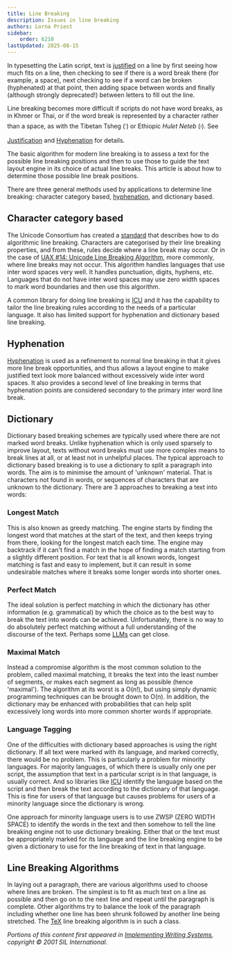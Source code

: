 ```yaml
---
title: Line Breaking
description: Issues in line breaking
authors: Lorna Priest
sidebar:
    order: 6210
lastUpdated: 2025-08-15
---
```


In typesetting the Latin script, text is [justified][glo-justification] on a line by first seeing how much fits on a line, then checking to see if there is a word break there (for example, a space), next checking to see if a word can be broken (hyphenated) at that point, then adding space between words and finally (although strongly deprecated!) between letters to fill out the line.

Line breaking becomes more difficult if scripts do not have word breaks, as in Khmer or Thai, or if the word break is represented by a character rather than a space, as with the Tibetan Tsheg (&#x0F0B;) or Ethiopic _Hulet Neteb_ (&#x1361;). See [Justification][justification] and [Hyphenation][hyphenation] for details.

The basic algorithm for modern line breaking is to assess a text for the
possible line breaking positions and then to use those to guide the text layout
engine in its choice of actual line breaks. This article is about how to
determine those possible line break positions.

There are three general methods used by applications to determine line breaking: character category based, [hyphenation][glo-hyphenation], and dictionary based.

## Character category based

The Unicode Consortium has created a [standard][uax-14] that describes how to do
algorithmic line breaking. Characters are categorised by their line breaking
properties, and from these, rules decide where a line break may occur. Or in the
case of [UAX #14: Unicode Line Breaking Algorithm][uax-14], more commonly, where line breaks may
not occur. This algorithm handles languages that use inter word spaces very
well. It handles punctuation, digits, hyphens, etc. Languages that do not have
inter word spaces may use zero width spaces to mark word boundaries and then use
this algorithm.

A common library for doing line breaking is [ICU][uni-icu] and it has the capability to
tailor the line breaking rules according to the needs of a particular language.
It also has limited support for hyphenation and dictionary based line breaking.

## Hyphenation

[Hyphenation][hyphenation] is used as a refinement to normal line breaking in that it gives
more line break opportunities, and thus allows a layout engine to make justified
text look more balanced without excessively wide inter word spaces. It also
provides a second level of line breaking in terms that hyphenation points are
considered secondary to the primary inter word line break.

## Dictionary 

Dictionary based breaking schemes are typically used where there are not marked
word breaks. Unlike hyphenation which is only used sparsely to improve layout,
texts without word breaks must use more complex means to break lines at all, or
at least not in unhelpful places. The typical approach to dictionary based
breaking is to use a dictionary to split a paragraph into words. The aim is to
minimise the amount of 'unknown' material. That is characters not found in
words, or sequences of characters that are unknown to the dictionary. There are
3 approaches to breaking a text into words:

### Longest Match

This is also known as greedy matching. The engine starts by finding the longest
word that matches at the start of the text, and then keeps trying from there,
looking for the longest match each time. The engine may backtrack if it can't
find a match in the hope of finding a match starting from a slightly different
position. For text that is all known words, longest matching is fast and easy to
implement, but it can result in some undesirable matches where it breaks some
longer words into shorter ones.

### Perfect Match

The ideal solution is perfect matching in which the dictionary has other
information (e.g. grammatical) by which the choice as to the best way to break
the text into words can be achieved. Unfortunately, there is no way to do
absolutely perfect matching without a full understanding of the discourse of the
text. Perhaps some [LLMs][glo-llm] can get close.

### Maximal Match

Instead a compromise algorithm is the most common solution to the problem,
called maximal matching, it breaks the text into the least number of segments,
or makes each segment as long as possible (hence 'maximal'). The algorithm at its
worst is a O(n!), but using simply dynamic programming techniques can be brought
down to O(n). In addition, the dictionary may be enhanced with probabilities
that can help split excessively long words into more common shorter words if
appropriate.

### Language Tagging

One of the difficulties with dictionary based approaches is using the right
dictionary. If all text were marked with its language, and marked correctly,
there would be no problem. This is particularly a problem for minority
languages. For majority languages, of which there is usually only one per
script, the assumption that text in a particular script is in that language, is
usually correct. And so libraries like [ICU][uni-icu] identify the language based on the
script and then break the text according to the dictionary of that language.
This is fine for users of that language but causes problems for users of a
minority language since the dictionary is wrong.

One approach for minority language users is to use ZWSP (ZERO WIDTH SPACE) to identify the words in
the text and then somehow to tell the line breaking engine not to use dictionary
breaking. Either that or the text must be appropriately marked for its language
and the line breaking engine to be given a dictionary to use for the line
breaking of text in that language.

## Line Breaking Algorithms

In laying out a paragraph, there are various algorithms used to choose where
lines are broken. The simplest is to fit as much text on a line as possible and
then go on to the next line and repeat until the paragraph is complete. Other
algorithms try to balance the look of the paragraph including whether one line
has been shrunk followed by another line being stretched. The [TeX][texbook] line breaking
algorithm is in such a class.

_Portions of this content first appeared in [Implementing Writing Systems][iws], copyright © 2001 SIL International._

[glo-hyphenation]: /reference/glossary#hyphen
[glo-justification]: /reference/glossary#justify
[glo-llm]: /reference/glossary#llm
[iws]: https://scripts.sil.org/iws-toc.html
[justification]: /topics/layout/justification
[hyphenation]: /topics/layout/hyphenation
[uni-icu]: https://icu.unicode.org/
[uax-14]: https://www.unicode.org/reports/tr14/
[texbook]: https://books.google.co.uk/books?id=zqgQAQAAMAAJ
